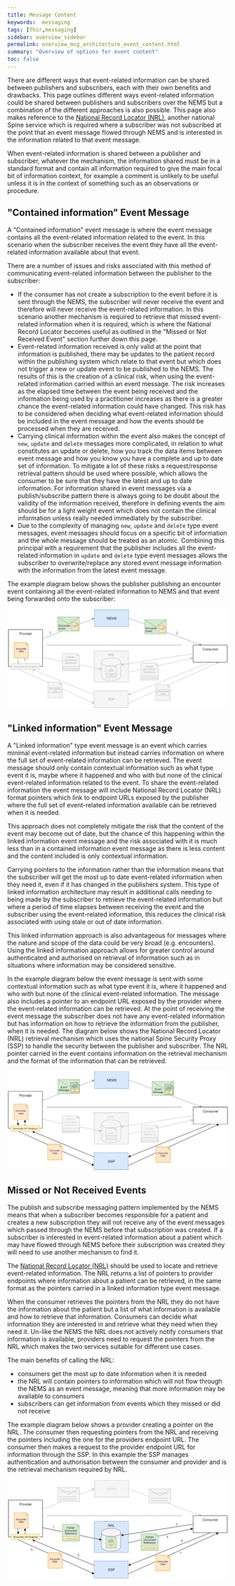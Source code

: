 ```yaml
---
title: Message Content
keywords:  messaging
tags: [fhir,messaging]
sidebar: overview_sidebar
permalink: overview_msg_architecture_event_content.html
summary: "Overview of options for event content"
toc: false
---
```


There are different ways that event-related information can be shared between publishers and subscribers, each with their own benefits and drawbacks. This page outlines different ways event-related information could be shared between publishers and subscribers over the NEMS but a combination of the different approaches is also possible. This page also makes reference to the [National Record Locator (NRL)](https://developer.nhs.uk/apis/nrl/), another national Spine service which is required where a subscriber was not subscribed at the point that an event message flowed through NEMS and is interested in the information related to that event message.

When event-related information is shared between a publisher and subscriber, whatever the mechanism, the information shared must be in a standard format and contain all information required to give the main focal bit of information context, for example a comment is unlikely to be useful unless it is in the context of something such as an observations or procedure.


## "Contained information" Event Message

A "Contained information" event message is where the event message contains all the event-related information related to the event. In this scenario when the subscriber receives the event they have all the event-related information available about that event.

There are a number of issues and risks associated with this method of communicating event-related information between the publisher to the subscriber:
- If the consumer has not create a subscription to the event before it is sent through the NEMS, the subscriber will never receive the event and therefore will never receive the event-related information. In this scenario another mechanism is required to retrieve that missed event-related information when it is required, which is where the National Record Locator becomes useful as outlined in the "Missed or Not Received Event" section further down this page.
- Event-related information received is only valid at the point that information is published, there may be updates to the patient record within the publishing system which relate to that event but which does not trigger a new or update event to be published to the NEMS. The results of this is the creation of a clinical risk, when using the event-related information carried within an event message. The risk increases as the elapsed time between the event being received and the information being used by a practitioner increases as there is a greater chance the event-related information could have changed. This risk has to be considered when deciding what event-related information should be included in the event message and how the events should be processed when they are received.
- Carrying clinical information within the event also makes the concept of `new`, `update` and `delete` messages more complicated, in relation to what constitutes an update or delete, how you track the data items between event message and how you know you have a complete and up to date set of information. To mitigate a lot of these risks a request/response retrieval pattern should be used where possible, which allows the consumer to be sure that they have the latest and up to date information. For information shared in event messages via a publish/subscribe pattern there is always going to be doubt about the validity of the information received, therefore in defining events the aim should be for a light weight event which does not contain the clinical information unless really needed immediately by the subscriber.
- Due to the complexity of managing `new`, `update` and `delete` type event messages, event messages should focus on a specific bit of information and the whole message should be treated as an atomic. Combining this principal with a requirement that the publisher includes all the event-related information in `update` and `delete` type event messages allows the subscriber to overwrite/replace any stored event message information with the information from the latest event message.

The example diagram below shows the publisher publishing an encounter event containing all the event-related information to NEMS and that event being forwarded onto the subscriber:

<div style="text-align:center; margin-bottom:20px" >
	<a href="images/overview/msg_full_fat.png" target="_blank"><img src="images/overview/msg_full_fat.png"></a>
</div>


## "Linked information" Event Message

A "Linked information" type event message is an event which carries minimal event-related information but instead carries information on where the full set of event-related information can be retrieved. The event message should only contain contextual information such as what type event it is, maybe where it happened and who with but none of the clinical event-related information related to the event. To share the event-related information the event message will include National Record Locator (NRL) format pointers which link to endpoint URLs exposed by the publisher where the full set of event-related information available can be retrieved when it is needed.

This approach does not completely mitigate the risk that the content of the event may become out of date, but the chance of this happening within the linked information event message and the risk associated with it is much less than in a contained information event message as there is less content and the content included is only contextual information.

Carrying pointers to the information rather than the information means that the subscriber will get the most up to date event-related information when they need it, even if it has changed in the publishers system. This type of linked information architecture may result in additional calls needing to being made by the subscriber to retrieve the event-related information but where a period of time elapses between receiving the event and the subscriber using the event-related information, this reduces the clinical risk associated with using stale or out of date information.

This linked information approach is also advantageous for messages where the nature and scope of the data could be very broad (e.g. encounters). Using the linked information approach allows for greater control around authenticated and authorised on retrieval of information such as in situations where information may be considered sensitive.

In the example diagram below the event message is sent with some contextual information such as what type event it is, where it happened and who with but none of the clinical event-related information. The message also includes a pointer to an endpoint URL exposed by the provider where the event-related information can be retrieved. At the point of receiving the event message the subscriber does not have any event-related information but has information on how to retrieve the information from the publisher, when it is needed. The diagram below shows the National Record Locator (NRL) retrieval mechanism which uses the national Spine Security Proxy (SSP) to handle the security between the publisher and subscriber. The NRL pointer carried in the event contains information on the retrieval mechanism and the format of the information that can be retrieved.
 
 <div style="text-align:center; margin-bottom:20px" >
	<a href="images/overview/msg_light_weight.png" target="_blank"><img src="images/overview/msg_light_weight.png"></a>
</div>
 

## Missed or Not Received Events

The publish and subscribe messaging pattern implemented by the NEMS means that when a subscriber becomes responsible for a patient and creates a new subscription they will not receive any of the event messages which passed through the NEMS before that subscription was created. If a subscriber is interested in event-related information about a patient which may have flowed through NEMS before their subscription was created they will need to use another mechanism to find it.

The [National Record Locator (NRL)](https://developer.nhs.uk/apis/nrl/) should be used to locate and retrieve event-related information. The NRL returns a list of pointers to provider endpoints where information about a patient can be retrieved, in the same format as the pointers carried in a linked information type event message.

When the consumer retrieves the pointers from the NRL they do not have the information about the patient but a list of what information is available and how to retrieve that information. Consumers can decide what information they are interested in and retrieve what they need when they need it. Un-like the NEMS the NRL does not actively notify consumers that information is available, providers need to request the pointers from the NRL which makes the two services suitable for different use cases.

The main benefits of calling the NRL:
- consumers get the most up to date information when it is needed
- the NRL will contain pointers to information which will not flow through the NEMS as an event message, meaning that more information may be available to consumers
- subscribers can get information from events which they missed or did not receive

The example diagram below shows a provider creating a pointer on the NRL. The consumer then requesting pointers from the NRL and receiving the pointers including the one for the providers endpoint URL. The consumer then makes a request to the provider endpoint URL for information through the SSP. In this example the SSP manages authentication and authorisation between the consumer and provider and is the retrieval mechanism required by NRL.

<div style="text-align:center; margin-bottom:20px" >
	<a href="images/overview/msg_missed.png" target="_blank"><img src="images/overview/msg_missed.png"></a>
</div>
